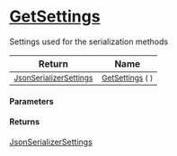 # [GetSettings](./SerializationHelper-100664138.md)

Settings used for the serialization methods

| Return | Name | 
| --- | --- | 
| <sub>[JsonSerializerSettings](./SerializationHelper-100664138.md)</sub>| <sub>[GetSettings](./SerializationHelper-100664138.md) (  )</sub>| <br>


#### Parameters

#### Returns
[JsonSerializerSettings](./SerializationHelper-100664138.md)